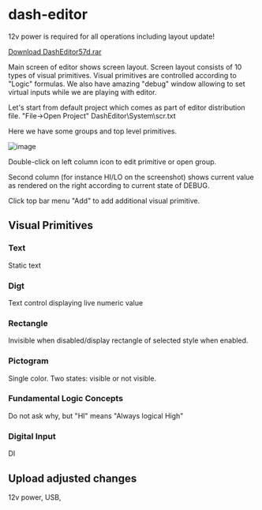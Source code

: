 # dash-editor

12v power is required for all operations including layout update!


[Download DashEditor57d.rar](https://github.com/rusefi/chicago-dash-docs/raw/refs/heads/main/dash-editor/DashEditor57d.rar)

Main screen of editor shows screen layout. Screen layout consists of 10 types of visual primitives. Visual primitives are controlled according to "Logic" formulas. We also have amazing "debug" window allowing to set virtual inputs while we are playing with editor.


Let's start from default project which comes as part of editor distribution file.
"File->Open Project" DashEditor\System\scr.txt


Here we have some groups and top level primitives.

![image](https://github.com/user-attachments/assets/fcfb8bf1-04d6-4ecf-99b9-2ae983324e34)


Double-click on left column icon to edit primitive or open group.

Second column (for instance HI/LO on the screenshot) shows current value as rendered on the right according to current state of DEBUG.



Click top bar menu "Add" to add additional visual primitive.

## Visual Primitives

### Text

Static text

### Digt

Text control displaying live numeric value


### Rectangle

Invisible when disabled/display rectangle of selected style when enabled.

### Pictogram

Single color. Two states: visible or not visible.


### Fundamental Logic Concepts 

Do not ask why, but "HI" means "Always logical High"

### Digital Input

DI



## Upload adjusted changes

12v power, USB, 
